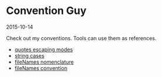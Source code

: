 Convention Guy
====================
2015-10-14



Check out my conventions.
Tools can use them as references.


- [quotes escaping modes](https://github.com/lingtalfi/ConventionGuy/blob/master/convention.quotesEscapingModes.eng.md)
- [string cases](https://github.com/lingtalfi/ConventionGuy/blob/master/nomenclature.stringCases.eng.md)
- [fileNames nomenclature](https://github.com/lingtalfi/ConventionGuy/blob/master/nomenclature.fileName.eng.md)
- [fileNames convention](https://github.com/lingtalfi/ConventionGuy/blob/master/convention.fileNames.eng.md)